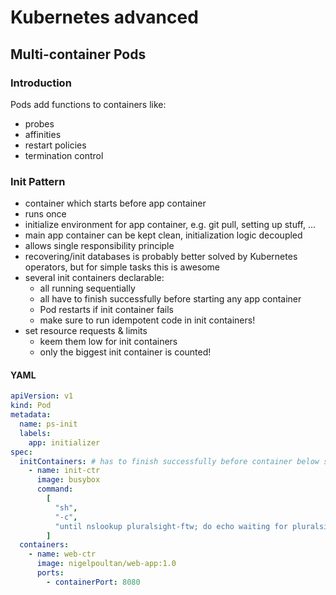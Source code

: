 # Kubernetes advanced

## Multi-container Pods

### Introduction

Pods add functions to containers like:

- probes
- affinities
- restart policies
- termination control

### Init Pattern

- container which starts before app container
- runs once
- initialize environment for app container, e.g. git pull, setting up stuff, ...
- main app container can be kept clean, initialization logic decoupled
- allows single responsibility principle
- recovering/init databases is probably better solved by Kubernetes operators, but for simple tasks this is awesome
- several init containers declarable:
  - all running sequentially
  - all have to finish successfully before starting any app container
  - Pod restarts if init container fails
  - make sure to run idempotent code in init containers!
- set resource requests & limits
  - keem them low for init containers
  - only the biggest init container is counted!

#### YAML

```yaml
apiVersion: v1
kind: Pod
metadata:
  name: ps-init
  labels:
    app: initializer
spec:
  initContainers: # has to finish successfully before container below starts
    - name: init-ctr
      image: busybox
      command:
        [
          "sh",
          "-c",
          "until nslookup pluralsight-ftw; do echo waiting for pluralsight-ftw service; sleep 1; done; echo Service found!",
        ]
  containers:
    - name: web-ctr
      image: nigelpoultan/web-app:1.0
      ports:
        - containerPort: 8080
```
